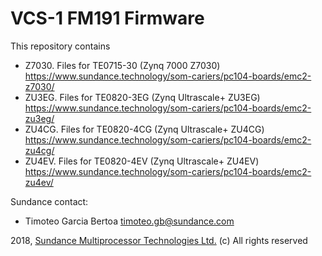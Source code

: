 # VCS-1 FM191 Firmware

This repository contains 

* Z7030. Files for TE0715-30 (Zynq 7000 Z7030) https://www.sundance.technology/som-cariers/pc104-boards/emc2-z7030/
* ZU3EG. Files for TE0820-3EG (Zynq Ultrascale+ ZU3EG) https://www.sundance.technology/som-cariers/pc104-boards/emc2-zu3eg/
* ZU4CG. Files for TE0820-4CG (Zynq Ultrascale+ ZU4CG) https://www.sundance.technology/som-cariers/pc104-boards/emc2-zu4cg/
* ZU4EV. Files for TE0820-4EV (Zynq Ultrascale+ ZU4EV) https://www.sundance.technology/som-cariers/pc104-boards/emc2-zu4ev/

Sundance contact: 
* Timoteo Garcia Bertoa timoteo.gb@sundance.com

2018, [Sundance Multiprocessor Technologies Ltd.](http://www.sundance.technology/) (c) All rights reserved
